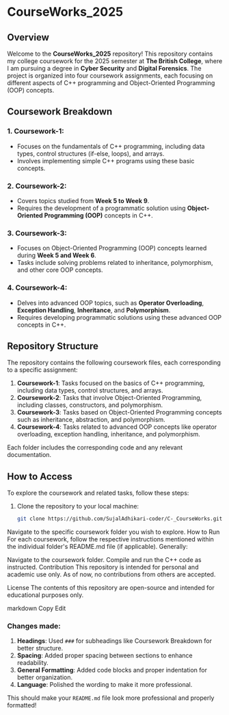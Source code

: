 # CourseWorks_2025

## Overview
Welcome to the **CourseWorks_2025** repository! This repository contains my college coursework for the 2025 semester at **The British College**, where I am pursuing a degree in **Cyber Security** and **Digital Forensics**. The project is organized into four coursework assignments, each focusing on different aspects of C++ programming and Object-Oriented Programming (OOP) concepts.

## Coursework Breakdown

### 1. **Coursework-1**:
   - Focuses on the fundamentals of C++ programming, including data types, control structures (if-else, loops), and arrays.
   - Involves implementing simple C++ programs using these basic concepts.

### 2. **Coursework-2**:
   - Covers topics studied from **Week 5 to Week 9**.
   - Requires the development of a programmatic solution using **Object-Oriented Programming (OOP)** concepts in C++.

### 3. **Coursework-3**:
   - Focuses on Object-Oriented Programming (OOP) concepts learned during **Week 5 and Week 6**.
   - Tasks include solving problems related to inheritance, polymorphism, and other core OOP concepts.

### 4. **Coursework-4**:
   - Delves into advanced OOP topics, such as **Operator Overloading**, **Exception Handling**, **Inheritance**, and **Polymorphism**.
   - Requires developing programmatic solutions using these advanced OOP concepts in C++.

## Repository Structure
The repository contains the following coursework files, each corresponding to a specific assignment:

1. **Coursework-1**: Tasks focused on the basics of C++ programming, including data types, control structures, and arrays.
2. **Coursework-2**: Tasks that involve Object-Oriented Programming, including classes, constructors, and polymorphism.
3. **Coursework-3**: Tasks based on Object-Oriented Programming concepts such as inheritance, abstraction, and polymorphism.
4. **Coursework-4**: Tasks related to advanced OOP concepts like operator overloading, exception handling, inheritance, and polymorphism.

Each folder includes the corresponding code and any relevant documentation.

## How to Access

To explore the coursework and related tasks, follow these steps:

1. Clone the repository to your local machine:
   ```bash
   git clone https://github.com/SujalAdhikari-coder/C-_CourseWorks.git
Navigate to the specific coursework folder you wish to explore.
How to Run
For each coursework, follow the respective instructions mentioned within the individual folder's README.md file (if applicable). Generally:

Navigate to the coursework folder.
Compile and run the C++ code as instructed.
Contribution
This repository is intended for personal and academic use only. As of now, no contributions from others are accepted.

License
The contents of this repository are open-source and intended for educational purposes only.

markdown
Copy
Edit

### Changes made:
1. **Headings**: Used `###` for subheadings like Coursework Breakdown for better structure.
2. **Spacing**: Added proper spacing between sections to enhance readability.
3. **General Formatting**: Added code blocks and proper indentation for better organization.
4. **Language**: Polished the wording to make it more professional.

This should make your `README.md` file look more professional and properly formatted!
